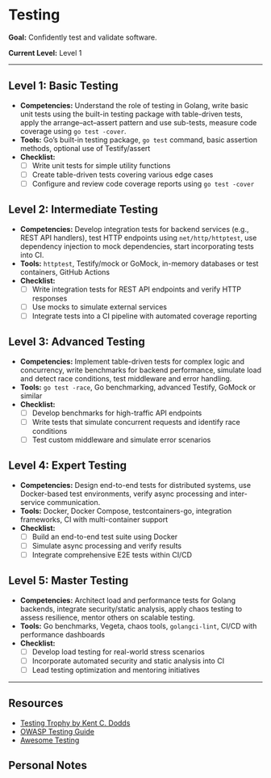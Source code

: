 # Testing

**Goal:** Confidently test and validate software.

**Current Level:** Level 1

---

## Level 1: Basic Testing
- **Competencies:** Understand the role of testing in Golang, write basic unit tests using the built-in testing package with table-driven tests, apply the arrange–act–assert pattern and use sub-tests, measure code coverage using `go test -cover`.
- **Tools:** Go’s built-in testing package, `go test` command, basic assertion methods, optional use of Testify/assert
- **Checklist:**
  - [ ] Write unit tests for simple utility functions
  - [ ] Create table-driven tests covering various edge cases
  - [ ] Configure and review code coverage reports using `go test -cover`

## Level 2: Intermediate Testing
- **Competencies:** Develop integration tests for backend services (e.g., REST API handlers), test HTTP endpoints using `net/http/httptest`, use dependency injection to mock dependencies, start incorporating tests into CI.
- **Tools:** `httptest`, Testify/mock or GoMock, in-memory databases or test containers, GitHub Actions
- **Checklist:**
  - [ ] Write integration tests for REST API endpoints and verify HTTP responses
  - [ ] Use mocks to simulate external services
  - [ ] Integrate tests into a CI pipeline with automated coverage reporting

## Level 3: Advanced Testing
- **Competencies:** Implement table-driven tests for complex logic and concurrency, write benchmarks for backend performance, simulate load and detect race conditions, test middleware and error handling.
- **Tools:** `go test -race`, Go benchmarking, advanced Testify, GoMock or similar
- **Checklist:**
  - [ ] Develop benchmarks for high-traffic API endpoints
  - [ ] Write tests that simulate concurrent requests and identify race conditions
  - [ ] Test custom middleware and simulate error scenarios

## Level 4: Expert Testing
- **Competencies:** Design end-to-end tests for distributed systems, use Docker-based test environments, verify async processing and inter-service communication.
- **Tools:** Docker, Docker Compose, testcontainers-go, integration frameworks, CI with multi-container support
- **Checklist:**
  - [ ] Build an end-to-end test suite using Docker
  - [ ] Simulate async processing and verify results
  - [ ] Integrate comprehensive E2E tests within CI/CD

## Level 5: Master Testing
- **Competencies:** Architect load and performance tests for Golang backends, integrate security/static analysis, apply chaos testing to assess resilience, mentor others on scalable testing.
- **Tools:** Go benchmarks, Vegeta, chaos tools, `golangci-lint`, CI/CD with performance dashboards
- **Checklist:**
  - [ ] Develop load testing for real-world stress scenarios
  - [ ] Incorporate automated security and static analysis into CI
  - [ ] Lead testing optimization and mentoring initiatives

---

## Resources
- [Testing Trophy by Kent C. Dodds](https://kentcdodds.com/blog/the-testing-trophy)
- [OWASP Testing Guide](https://owasp.org/www-project-web-security-testing-guide/)
- [Awesome Testing](https://github.com/TheJambo/awesome-testing)

## Personal Notes
